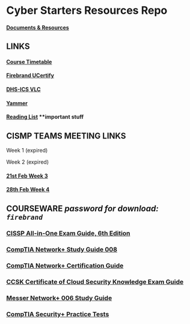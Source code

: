 # Cyber Starters Resources Repo

#### [Documents & Resources](https://github.com/Ogdini/cyberStarters)

## LINKS

#### [Course Timetable](https://drive.protonmail.com/urls/CFG4BXRKKR#HXPywdxTLw3d)
#### [Firebrand UCertify](https://firebrand.ucertify.com/)
#### [DHS-ICS VLC](https://ics-training.inl.gov/learn/signin)
#### [Yammer](https://www.yammer.com/nationalskillsbootcamp/#/home?type=my_all)
#### [Reading List](links.md) **important stuff

## CISMP TEAMS MEETING LINKS

Week 1 (expired)

Week 2 (expired)

#### [21st Feb Week 3](https://teams.microsoft.com/l/meetup-join/19%3ameeting_NzZmMzI2NTAtYjNkNC00Nzc5LWEyYzAtMzAyZjIwMTYxNGUy%40thread.v2/0?context=%7b%22Tid%22%3a%2202e14c82-d902-4020-9126-060520e6f95b%22%2c%22Oid%22%3a%2261b5b1f7-1b6d-462f-8f20-b8cae0739546%22%7d)

#### [28th Feb Week 4](https://teams.microsoft.com/l/meetup-join/19%3ameeting_NzZmMzI2NTAtYjNkNC00Nzc5LWEyYzAtMzAyZjIwMTYxNGUy%40thread.v2/0?context=%7b%22Tid%22%3a%2202e14c82-d902-4020-9126-060520e6f95b%22%2c%22Oid%22%3a%2261b5b1f7-1b6d-462f-8f20-b8cae0739546%22%7d)

## COURSEWARE *password for download: `firebrand`*
### [CISSP All-in-One Exam Guide, 6th Edition](https://drive.protonmail.com/urls/Q0SMBC3MZW#ShvtpYVKWKIE)
### [CompTIA Network+ Study Guide 008](https://drive.protonmail.com/urls/Z1PWMZ956R#i467if44ZIND)
### [CompTIA Network+ Certification Guide](https://drive.protonmail.com/urls/5PVKK0ND8R#CsB1NKfpo5ZW)
### [CCSK Certificate of Cloud Security Knowledge Exam Guide](https://drive.protonmail.com/urls/YZS0J990CG#xwLAFOr6rM9v)

### [Messer Network+ 006 Study Guide](https://github.com/Ogdini/cyberStarters/blob/main/Messer%20Network%2B%20006%20Study%20Guide.pdf)

### [CompTIA Security+ Practice Tests](https://github.com/Ogdini/cyberStarters/blob/main/COMPTIA%20SECURITY%2B%20601%20PRACTICE%20TESTS.pdf)
